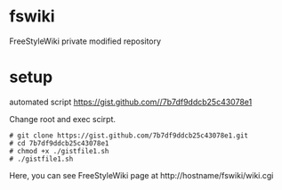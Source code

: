 fswiki
======

FreeStyleWiki private modified repository


setup
=====

automated script
https://gist.github.com//7b7df9ddcb25c43078e1

Change root and exec scirpt.

```:
# git clone https://gist.github.com/7b7df9ddcb25c43078e1.git
# cd 7b7df9ddcb25c43078e1
# chmod +x ./gistfile1.sh
# ./gistfile1.sh
```

Here, you can see FreeStyleWiki page at http://hostname/fswiki/wiki.cgi
